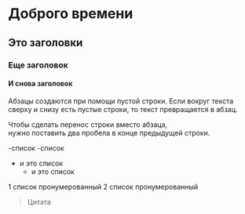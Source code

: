 # Доброго времени
## Это заголовки
### Еще заголовок
#### И снова заголовок

Абзацы создаются при помощи пустой строки. Если вокруг текста сверху и снизу есть пустые строки, то текст превращается в абзац.

Чтобы сделать перенос строки вместо абзаца,  
нужно поставить два пробела в конце предыдущей строки.

-список
-список

* и это список
	* и это список

1 список пронумерованный
2 список пронумерованный

>Цитата

